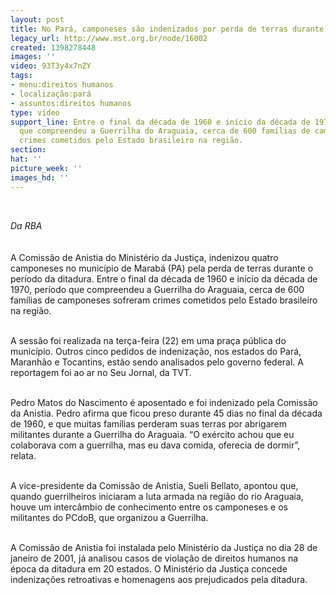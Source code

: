 ```yaml
---
layout: post
title: No Pará, camponeses são indenizados por perda de terras durante a ditadura
legacy_url: http://www.mst.org.br/node/16002
created: 1398278448
images: ''
video: 93T3y4x7nZY
tags:
- menu:direitos humanos
- localização:pará
- assuntos:direitos humanos
type: video
support_line: Entre o final da década de 1960 e início da década de 1970, período
  que compreendeu a Guerrilha do Araguaia, cerca de 600 famílias de camponeses sofreram
  crimes cometidos pelo Estado brasileiro na região.
section: 
hat: ''
picture_week: ''
images_hd: ''
---
```

<p>&nbsp;</p><p><em>Da RBA<br></em><br><br>A Comissão de Anistia do Ministério da Justiça, indenizou quatro camponeses no município de Marabá (PA) pela perda de terras durante o período da ditadura. Entre o final da década de 1960 e início da década de 1970, período que compreendeu a Guerrilha do Araguaia, cerca de 600 famílias de camponeses sofreram crimes cometidos pelo Estado brasileiro na região.</p><p><br>A sessão foi realizada na terça-feira (22) em uma praça pública do município. Outros cinco pedidos de indenização, nos estados do Pará, Maranhão e Tocantins, estão sendo analisados pelo governo federal. A reportagem foi ao ar no Seu Jornal, da TVT.</p><p><br>Pedro Matos do Nascimento é aposentado e foi indenizado pela Comissão da Anistia. Pedro afirma que ficou preso durante 45 dias no final da década de 1960, e que muitas famílias perderam suas terras por abrigarem militantes durante a Guerrilha do Araguaia. “O exército achou que eu colaborava com a guerrilha, mas eu dava comida, oferecia de dormir”, relata.</p><p><br>A vice-presidente da Comissão de Anistia, Sueli Bellato, apontou que, quando guerrilheiros iniciaram a luta armada na região do rio Araguaia, houve um intercâmbio de conhecimento entre os camponeses e os militantes do PCdoB, que organizou a Guerrilha.</p><p><br>A Comissão de Anistia foi instalada pelo Ministério da Justiça no dia 28 de janeiro de 2001, já analisou casos de violação de direitos humanos na época da ditadura em 20 estados. O Ministério da Justiça concede indenizações retroativas e homenagens aos prejudicados pela ditadura.</p><p><object width="600" height="500" data="http://www.youtube.com/v/93T3y4x7nZY" type="application/x-shockwave-flash"><param name="data" value="http://www.youtube.com/v/93T3y4x7nZY"><param name="src" value="http://www.youtube.com/v/93T3y4x7nZY"></object></p>
